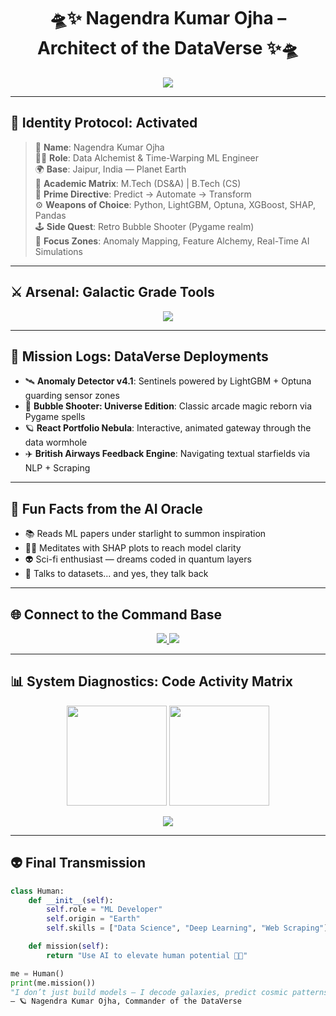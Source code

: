 <h1 align="center">
  🛸✨ Nagendra Kumar Ojha – Architect of the DataVerse ✨🛸
</h1>

<p align="center">
  <img src="https://readme-typing-svg.demolab.com?font=Orbitron&size=26&duration=4000&pause=1000&color=00FFFF&center=true&vCenter=true&width=800&lines=Forging+Models+in+Quantum+Space...;Cracking+the+ML+Matrix+Pipeline;Unleashing+Neural+Drones+into+Dark+Data;Streaming+Insights+from+Across+the+Multiverse;Code+Sorcerer+on+a+Mission+from+Earth+%E2%9C%A8" />
</p>

---

## 👤 Identity Protocol: Activated

> 🪪 **Name**: Nagendra Kumar Ojha  
> 🧙‍♂️ **Role**: Data Alchemist & Time-Warping ML Engineer  
> 🌍 **Base**: Jaipur, India — Planet Earth  
> 🧠 **Academic Matrix**: M.Tech (DS&A) | B.Tech (CS)  
> 🎯 **Prime Directive**: Predict → Automate → Transform  
> ⚙️ **Weapons of Choice**: Python, LightGBM, Optuna, XGBoost, SHAP, Pandas  
> 🕹️ **Side Quest**: Retro Bubble Shooter (Pygame realm)  
> 🔭 **Focus Zones**: Anomaly Mapping, Feature Alchemy, Real-Time AI Simulations  

---

## ⚔️ Arsenal: Galactic Grade Tools

<p align="center">
  <img src="https://skillicons.dev/icons?i=python,pandas,numpy,scikit-learn,tensorflow,keras,git,vscode,javascript,react,linux,sql&theme=light" />
</p>

---

## 🚀 Mission Logs: DataVerse Deployments

- 🛰️ **Anomaly Detector v4.1**: Sentinels powered by LightGBM + Optuna guarding sensor zones
- 👾 **Bubble Shooter: Universe Edition**: Classic arcade magic reborn via Pygame spells
- 🪐 **React Portfolio Nebula**: Interactive, animated gateway through the data wormhole
- ✈️ **British Airways Feedback Engine**: Navigating textual starfields via NLP + Scraping

---

## 🔮 Fun Facts from the AI Oracle

- 📚 Reads ML papers under starlight to summon inspiration
- 🧘‍♂️ Meditates with SHAP plots to reach model clarity
- 👽 Sci-fi enthusiast — dreams coded in quantum layers
- 💬 Talks to datasets... and yes, they talk back

---

## 🌐 Connect to the Command Base

<p align="center">
  <a href="https://www.linkedin.com/in/nagendra-ojha-2k25">
    <img src="https://img.shields.io/badge/-LinkedIn-0A66C2?style=for-the-badge&logo=linkedin&logoColor=white" />
  </a>
  <a href="mailto:nagendraojha3152000@gmail.com">
    <img src="https://img.shields.io/badge/-Gmail-EA4335?style=for-the-badge&logo=gmail&logoColor=white" />
  </a>
</p>

---

## 📊 System Diagnostics: Code Activity Matrix

<p align="center">
  <img src="https://github-readme-stats.vercel.app/api?username=nagendraojha&show_icons=true&theme=tokyonight&count_private=true" height="160" />
  <img src="https://github-readme-stats.vercel.app/api/top-langs/?username=nagendraojha&layout=compact&theme=tokyonight" height="160" />
</p>

<p align="center">
  <img src="https://github-readme-streak-stats.herokuapp.com/?user=nagendraojha&theme=highcontrast" />
</p>

---

## 👽 Final Transmission

```python
class Human:
    def __init__(self):
        self.role = "ML Developer"
        self.origin = "Earth"
        self.skills = ["Data Science", "Deep Learning", "Web Scraping"]

    def mission(self):
        return "Use AI to elevate human potential 🚀🧠"

me = Human()
print(me.mission())
"I don’t just build models — I decode galaxies, predict cosmic patterns, and channel AI magic across dimensions."
– 🪐 Nagendra Kumar Ojha, Commander of the DataVerse
